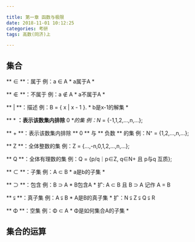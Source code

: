 ```yaml
---

title: 第一章 函数与极限
date: 2018-11-01 10:12:25
categories: 考研
tags: 高数(同济)上

---
```


## 集合

** ∈ **：属于
例：a ∈ A * a属于A *

** ∉ **：不属于
例：a ∉ A * a不属于A *

** | **：描述
例：B = { x | x - 1 }. * b是x-1的解集 *

** * **：表示该数集内排除** 0 **的集
例：N* = {-1,1,2,...,n,...};

** + **：表示该数集内排除 ** 0 ** 与 ** 负数 ** 的集
例：N⁺ = {1,2,...,n,...};

** Z **：全体整数的集
例：Z = {...,-n,0,1,2,...,n,...};

** Q **：全体有理数的集
例：Q = {p/q｜p∈Z, q∈N+ 且 p与q 互质};

** ⊂ **：子集
例：A ⊂ B * a是b的子集  *

** ⊃ **：包含
例：B ⊃ A * B包含A *
扩: A ⊂ B 且 B ⊃ A 记作 A = B

** ⫋ **：真子集
例：A ⫋ B * A是B的真子集 *
扩：N ⫋ Z ⫋ Q ⫋ R

** Φ **：空集
例：Φ ⊂ A * Φ是如何集合A的子集 *

## 集合的运算
